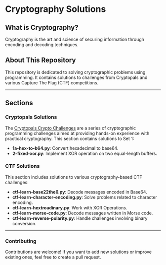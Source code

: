 # Cryptography Solutions

## What is Cryptography?
Cryptography is the art and science of securing information through encoding and decoding techniques.

## About This Repository
This repository is dedicated to solving cryptographic problems using programming. It contains solutions to challenges from Cryptopals and various Capture The Flag (CTF) competitions.

---

## Sections

### Cryptopals Solutions
The [Cryptopals Crypto Challenges](https://cryptopals.com/) are a series of cryptographic programming challenges aimed at providing hands-on experience with practical cryptography. This section contains solutions to Set 1:

- **1a-hex-to-b64.py**: Convert hexadecimal to base64.
- **2-fixed-xor.py**: Implement XOR operation on two equal-length buffers.

### CTF Solutions
This section includes solutions to various cryptography-based CTF challenges:

- **ctf-learn-base22the6.py**: Decode messages encoded in Base64.
- **ctf-learn-character-encoding.py**: Solve problems related to character encoding.
- **ctf-learn-hextroadinary.py**: Work with XOR Operations.
- **ctf-learn-morse-code.py**: Decode messages written in Morse code.
- **ctf-learn-reverse-polarity.py**: Handle challenges involving binary conversion.

---

### Contributing
Contributions are welcome! If you want to add new solutions or improve existing ones, feel free to create a pull request.